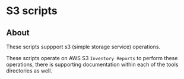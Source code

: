 # S3 scripts

## About

These scripts suppport s3 (simple storage service) operations.

These scripts operate on AWS S3 `Inventory Reports` to perform these operations, there is supporting documentation within each of the tools directories as well.
